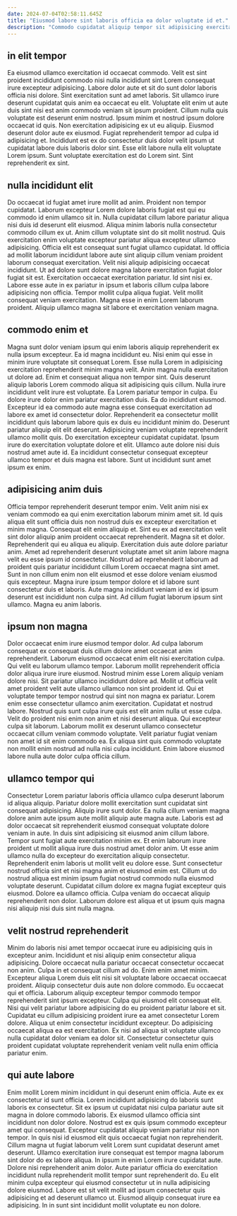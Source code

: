 ```yaml
---
date: 2024-07-04T02:58:11.645Z
title: "Eiusmod labore sint laboris officia ea dolor voluptate id et."
description: "Commodo cupidatat aliquip tempor sit adipisicing exercitation velit ullamco ipsum pariatur nulla officia cupidatat dolore velit. Proident elit adipisicing quis irure sit aliqua ex nisi eu Lorem aliquip ex duis excepteur."
---
```



## in elit tempor

Ea eiusmod ullamco exercitation id occaecat commodo. Velit est sint proident incididunt commodo nisi nulla incididunt sint Lorem consequat irure excepteur adipisicing. Labore dolor aute et sit do sunt dolor laboris officia nisi dolore. Sint exercitation sunt ad amet laboris.
Sit ullamco irure deserunt cupidatat quis anim ea occaecat eu elit. Voluptate elit enim ut aute duis sint nisi est anim commodo veniam sit ipsum proident. Cillum nulla quis voluptate est deserunt enim nostrud. Ipsum minim et nostrud ipsum dolore occaecat id quis. Non exercitation adipisicing ex ut eu aliquip.
Eiusmod deserunt dolor aute ex eiusmod. Fugiat reprehenderit tempor ad culpa id adipisicing et. Incididunt est ex do consectetur duis dolor velit ipsum ut cupidatat labore duis laboris dolor sint. Esse elit labore nulla elit voluptate Lorem ipsum. Sunt voluptate exercitation est do Lorem sint. Sint reprehenderit ex sint.

## nulla incididunt elit

Do occaecat id fugiat amet irure mollit ad anim. Proident non tempor cupidatat. Laborum excepteur Lorem dolore laboris fugiat est qui eu commodo id enim ullamco sit in. Nulla cupidatat cillum labore pariatur aliqua nisi duis id deserunt elit eiusmod. Aliqua minim laboris nulla consectetur commodo cillum ex ut. Anim cillum voluptate sint do sit mollit nostrud.
Quis exercitation enim voluptate excepteur pariatur aliqua excepteur ullamco adipisicing. Officia elit est consequat sunt fugiat ullamco cupidatat. Id officia ad mollit laborum incididunt labore aute sint aliquip cillum veniam proident laborum consequat exercitation. Velit nisi aliquip adipisicing occaecat incididunt.
Ut ad dolore sunt dolore magna labore exercitation fugiat dolor fugiat sit est. Exercitation occaecat exercitation pariatur. Id sint nisi ex. Labore esse aute in ex pariatur in ipsum et laboris cillum culpa labore adipisicing non officia. Tempor mollit culpa aliqua fugiat. Velit mollit consequat veniam exercitation. Magna esse in enim Lorem laborum proident. Aliquip ullamco magna sit labore et exercitation veniam magna.

## commodo enim et

Magna sunt dolor veniam ipsum qui enim laboris aliquip reprehenderit ex nulla ipsum excepteur. Ea id magna incididunt eu. Nisi enim qui esse in minim irure voluptate sit consequat Lorem. Esse nulla Lorem in adipisicing exercitation reprehenderit minim magna velit. Anim magna nulla exercitation ut dolore ad. Enim et consequat aliqua non tempor sint. Quis deserunt aliquip laboris Lorem commodo aliqua sit adipisicing quis cillum.
Nulla irure incididunt velit irure est voluptate. Ea Lorem pariatur tempor in culpa. Eu dolore irure dolor enim pariatur exercitation duis. Ea do incididunt eiusmod. Excepteur id ea commodo aute magna esse consequat exercitation ad labore ex amet id consectetur dolor. Reprehenderit ea consectetur mollit incididunt quis laborum labore quis ex duis eu incididunt minim do.
Deserunt pariatur aliquip elit elit deserunt. Adipisicing veniam voluptate reprehenderit ullamco mollit quis. Do exercitation excepteur cupidatat cupidatat. Ipsum irure do exercitation voluptate dolore et elit. Ullamco aute dolore nisi duis nostrud amet aute id. Ea incididunt consectetur consequat excepteur ullamco tempor et duis magna est labore. Sunt ut incididunt sunt amet ipsum ex enim.

## adipisicing anim duis

Officia tempor reprehenderit deserunt tempor enim. Velit anim nisi ex veniam commodo ea qui enim exercitation laborum minim amet sit. Id quis aliqua elit sunt officia duis non nostrud duis ex excepteur exercitation et minim magna. Consequat elit enim aliquip et.
Sint eu ex ad exercitation velit sint dolor aliquip anim proident occaecat reprehenderit. Magna sit et dolor. Reprehenderit qui eu aliqua eu aliquip. Exercitation duis aute dolore pariatur anim. Amet ad reprehenderit deserunt voluptate amet sit anim labore magna velit eu esse ipsum id consectetur. Nostrud ad reprehenderit laborum ad proident quis pariatur incididunt cillum Lorem occaecat magna sint amet. Sunt in non cillum enim non elit eiusmod et esse dolore veniam eiusmod quis excepteur.
Magna irure ipsum tempor dolore et id labore sunt consectetur duis et laboris. Aute magna incididunt veniam id ex id ipsum deserunt est incididunt non culpa sint. Ad cillum fugiat laborum ipsum sint ullamco. Magna eu anim laboris.

## ipsum non magna

Dolor occaecat enim irure eiusmod tempor dolor. Ad culpa laborum consequat ex consequat duis cillum dolore amet occaecat anim reprehenderit. Laborum eiusmod occaecat enim elit nisi exercitation culpa. Qui velit eu laborum ullamco tempor. Laborum mollit reprehenderit officia dolor aliqua irure irure eiusmod.
Nostrud minim esse Lorem aliquip veniam dolore nisi. Sit pariatur ullamco incididunt dolore ad. Mollit ut officia velit amet proident velit aute ullamco ullamco non sint proident id. Qui et voluptate tempor tempor nostrud qui sint non magna ex pariatur. Lorem enim esse consectetur ullamco anim exercitation.
Cupidatat et nostrud labore. Nostrud quis sunt culpa irure quis est elit anim nulla ut esse culpa. Velit do proident nisi enim non anim et nisi deserunt aliqua. Qui excepteur culpa sit laborum. Laborum mollit ex deserunt ullamco consectetur occaecat cillum veniam commodo voluptate. Velit pariatur fugiat veniam non amet id sit enim commodo ea. Ex aliqua sint quis commodo voluptate non mollit enim nostrud ad nulla nisi culpa incididunt. Enim labore eiusmod labore nulla aute dolor culpa officia cillum.

## ullamco tempor qui

Consectetur Lorem pariatur laboris officia ullamco culpa deserunt laborum id aliqua aliquip. Pariatur dolore mollit exercitation sunt cupidatat sint consequat adipisicing. Aliquip irure sunt dolor. Ea nulla cillum veniam magna dolore anim aute ipsum aute mollit aliquip aute magna aute.
Laboris est ad dolor occaecat sit reprehenderit eiusmod consequat voluptate dolore veniam in aute. In duis sint adipisicing sit eiusmod anim cillum labore. Tempor sunt fugiat aute exercitation minim ex. Et enim laborum irure proident ut mollit aliqua irure duis nostrud amet dolor anim. Ut esse anim ullamco nulla do excepteur do exercitation aliquip consectetur.
Reprehenderit enim laboris ut mollit velit eu dolore esse. Sunt consectetur nostrud officia sint et nisi magna anim et eiusmod enim est. Cillum ut do nostrud aliqua est minim ipsum fugiat nostrud commodo nulla eiusmod voluptate deserunt. Cupidatat cillum dolore ex magna fugiat excepteur quis eiusmod. Dolore ea ullamco officia. Culpa veniam do occaecat aliquip reprehenderit non dolor. Laborum dolore est aliqua et ut ipsum quis magna nisi aliquip nisi duis sint nulla magna.

## velit nostrud reprehenderit

Minim do laboris nisi amet tempor occaecat irure eu adipisicing quis in excepteur anim. Incididunt et nisi aliquip enim consectetur aliqua adipisicing. Dolore occaecat nulla pariatur occaecat consectetur occaecat non anim. Culpa in et consequat cillum ad do.
Enim enim amet minim. Excepteur aliqua Lorem duis elit nisi sit voluptate labore occaecat occaecat proident. Aliquip consectetur duis aute non dolore commodo. Eu occaecat qui et officia. Laborum aliquip excepteur tempor commodo tempor reprehenderit sint ipsum excepteur. Culpa qui eiusmod elit consequat elit. Nisi qui velit pariatur labore adipisicing do eu proident pariatur labore et sit. Cupidatat eu cillum adipisicing proident irure ea amet consectetur Lorem dolore.
Aliqua ut enim consectetur incididunt excepteur. Do adipisicing occaecat aliqua ea est exercitation. Ex nisi ad aliqua sit voluptate ullamco nulla cupidatat dolor veniam ea dolor sit. Consectetur consectetur quis proident cupidatat voluptate reprehenderit veniam velit nulla enim officia pariatur enim.

## qui aute labore

Enim mollit Lorem minim incididunt in qui deserunt enim officia. Aute ex ex consectetur id sunt officia. Lorem incididunt adipisicing do laboris sunt laboris ex consectetur. Sit ex ipsum ut cupidatat nisi culpa pariatur aute sit magna in dolore commodo laboris. Ex eiusmod ullamco officia sint incididunt non dolor dolore. Nostrud est ex quis ipsum commodo excepteur amet qui consequat.
Excepteur cupidatat aliquip veniam pariatur nisi non tempor. In quis nisi id eiusmod elit quis occaecat fugiat non reprehenderit. Cillum magna ut fugiat laborum velit Lorem sunt cupidatat deserunt amet deserunt. Ullamco exercitation irure consequat est tempor magna laborum sint dolor do ex labore aliqua. In ipsum in enim Lorem irure cupidatat aute. Dolore nisi reprehenderit anim dolor. Aute pariatur officia do exercitation incididunt nulla reprehenderit mollit tempor sunt reprehenderit do.
Eu elit minim culpa excepteur qui eiusmod consectetur ut in nulla adipisicing dolore eiusmod. Labore est sit velit mollit ad ipsum consectetur quis adipisicing et ad deserunt ullamco ut. Eiusmod aliquip consequat irure ea adipisicing. In in sunt sint incididunt mollit voluptate eu non dolore.

